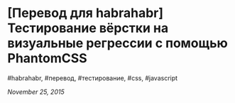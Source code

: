 # [Перевод для habrahabr] Тестирование вёрстки на визуальные регрессии с помощью PhantomCSS

#habrahabr, #перевод, #тестирование, #css, #javascript

_November 25, 2015_

<script type="text/javascript">
	(function () {
		window.location.href = 'http://habrahabr.ru/post/271379/';
	})(window);
</script>